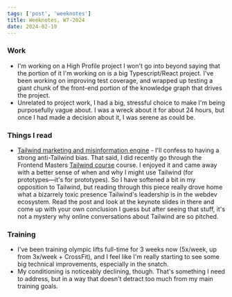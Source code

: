 ```yaml
---
tags: ['post', 'weeknotes']
title: Weeknotes, W7-2024
date: 2024-02-19
---
```


### Work

- I'm working on a High Profile project I won't go into beyond saying that the portion of it I'm working on is a big Typescript/React project. I've been working on improving test coverage, and wrapped up testing a giant chunk of the front-end portion of the knowledge graph that drives the project. 
- Unrelated to project work, I had a big, stressful choice to make I'm being purposefully vague about. I was a wreck about it for about 24 hours, but once I had made a decision about it, I was serene as could be.

### Things I read
- [Tailwind marketing and misinformation engine](https://nuejs.org/blog/tailwind-misinformation-engine/) - I'll confess to having a strong anti-Tailwind bias. That said, I did recently go through the Frontend Masters [Tailwind course](https://frontendmasters.com/courses/tailwind-css/) course. I enjoyed it and came away with a better sense of when and why I might use Tailwind (for prototypes—it's for prototypes). So I have softened a bit in my opposition to Tailwind, but reading through this piece really drove home what a bizarrely toxic presence Tailwind's leadership is in the webdev ecosystem. Read the post and look at the keynote slides in there and come up with your own conclusion I guess but after seeing that stuff, it's not a mystery why online conversations about Tailwind are so pitched. 
### Training

- I've been training olympic lifts full-time for 3 weeks now (5x/week, up from 3x/week + CrossFit), and I feel like I'm really starting to see some big technical improvements, especially in the snatch.
- My conditioning is noticeably declining, though. That's something I need to address, but in a way that doesn't detract too much from my main training goals.

